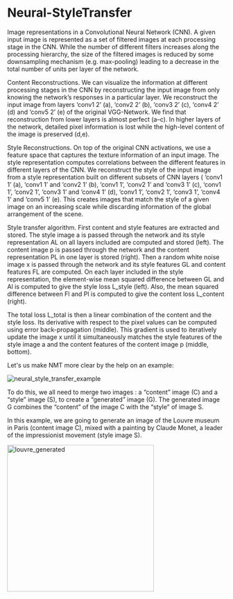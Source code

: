 # Neural-StyleTransfer


Image representations in a Convolutional Neural Network (CNN). A given input image is represented as a set of filtered images at each processing stage in the CNN. While the number of different filters increases along the processing hierarchy, the size of the filtered images is reduced by some downsampling mechanism (e.g. max-pooling) leading to a decrease in the total number of units per layer of the network.

Content Reconstructions. We can visualize the information at different processing stages in the CNN by reconstructing the input image from only knowing the network’s responses in a particular layer. We reconstruct the input image from layers ‘conv1 2’ (a), ‘conv2 2’ (b), ‘conv3 2’ (c), ‘conv4 2’ (d) and ‘conv5 2’ (e) of the original VGG-Network. We find that reconstruction from lower layers is almost perfect (a–c). In higher layers of the network, detailed pixel information is lost while the high-level content of the image is preserved (d,e).

Style Reconstructions. On top of the original CNN activations, we use a feature space that captures the texture information of an input image. The style representation computes correlations between the different features in different layers of the CNN. We reconstruct the style of the input image from a style representation built on different subsets of CNN layers ( ‘conv1 1’ (a), ‘conv1 1’ and ‘conv2 1’ (b), ‘conv1 1’, ‘conv2 1’ and ‘conv3 1’ (c), ‘conv1 1’, ‘conv2 1’, ‘conv3 1’ and ‘conv4 1’ (d), ‘conv1 1’, ‘conv2 1’, ‘conv3 1’, ‘conv4 1’ and ‘conv5 1’ (e). This creates images that match the style of a given image on an increasing scale while discarding information of the global arrangement of the scene.

Style transfer algorithm. First content and style features are extracted and stored. The style image a is passed through the network and its style representation AL on all layers included are computed and stored (left). The content image p is passed through the network and the content representation PL in one layer is stored (right). Then a random white noise image x is passed through the network and its style features GL and content features FL are computed. On each layer included in the style representation, the element-wise mean squared difference between GL and Al is computed to give the style loss L_style (left). Also, the mean squared difference between Fl and Pl is computed to give the content loss L_content (right).

The total loss L_total is then a linear combination of the content and the style loss. Its derivative with respect to the pixel values can be computed using error back-propagation (middle). This gradient is used to iteratively update the image x until it simultaneously matches the style features of the style image a and the content features of the content image p (middle, bottom).

Let's us make NMT more clear by the help on an example:

![neural_style_transfer_example](https://user-images.githubusercontent.com/32998362/46880539-92d1a900-ce66-11e8-9377-b138dfe16025.jpeg)

To do this, we all need to merge two images :
a “content” image (C) and
a “style” image (S),
to create a “generated” image (G). The generated image G combines the “content” of the image C with the “style” of image S.

In this example, we are going to generate an image of the Louvre museum in Paris (content image C), mixed with a painting by Claude Monet, a leader of the impressionist movement (style image S).

<img width="338" alt="louvre_generated" src="https://user-images.githubusercontent.com/32998362/46880665-ee9c3200-ce66-11e8-8a99-d52f3a9b6040.png">

